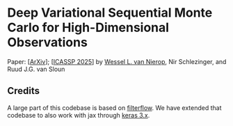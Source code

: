 # Deep Variational Sequential Monte Carlo for High-Dimensional Observations

Paper: [[ArXiv](https://arxiv.org/abs/2501.05982)]; [[ICASSP 2025](https://doi.org/10.1109/ICASSP49660.2025.10889044)]
by [Wessel L. van Nierop](https://wesselvannierop.com), Nir Schlezinger, and Ruud J.G. van Sloun

## Credits

A large part of this codebase is based on [filterflow](https://github.com/JTT94/filterflow).
We have extended that codebase to also work with jax through [keras 3.x](https://keras.io/keras_3/).
